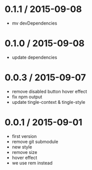 
0.1.1 / 2015-09-08
==================

 * mv devDependencies

0.1.0 / 2015-09-08
==================

 * update dependencies

0.0.3 / 2015-09-07
==================

 * remove disabled button hover effect
 * fix npm output
 * update tingle-context & tingle-style


0.0.1 / 2015-09-01
==================

 * first version
 * remove git submodule
 * new style
 * remove size
 * hover effect
 * we use rem instead
